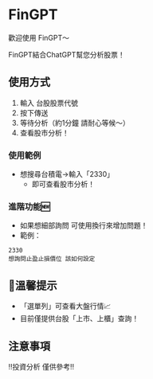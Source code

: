 # FinGPT

歡迎使用 FinGPT～

FinGPT結合ChatGPT幫您分析股票！

## 使用方式
1. 輸入 台股股票代號
2. 按下傳送
3. 等待分析（約1分鐘 請耐心等候～）
4. 查看股市分析！

### 使用範例
* 想搜尋台積電->輸入「2330」
  * 即可查看股市分析！

### 進階功能🆕
* 如果想細部詢問 可使用換行來增加問題！
* 範例：
```
2330
想詢問止盈止損價位 該如何設定
```

## 🔔溫馨提示
* 「選單列」可查看大盤行情📈
* 目前僅提供台股「上市、上櫃」查詢！

## 注意事項
‼️投資分析 僅供參考‼️
